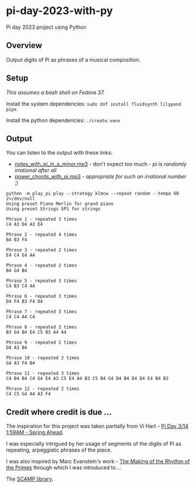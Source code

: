 # pi-day-2023-with-py
Pi day 2023 project using Python

## Overview
Output digits of Pi as phrases of a musical composition.

## Setup
_This assumes a bash shell on Fedora 37._

Install the system dependencies: ```sudo dnf install fluidsynth lilypond pipx```

Install the python dependencies: ```./create.venv```

## Output
You can listen to the output with these links:
* [notes_with_pi_in_a_minor.mp3](./clips/notes_with_pi_in%20a_minor.mp3) - don't expect too much - _pi is randomly irrational after all_
* [power_chords_with_pi.mp3](./clips/power_chords_with_pi.mp3) - _appropriate for such an irrational number_ ;)

```
python -m play_pi play --strategy klmcw --repeat random --tempo 60 2>/dev/null
Using preset Piano Merlin for grand piano
Using preset Strings SP1 for strings

Phrase 1 - repeated 3 times
C4 A3 D4 A3 E4

Phrase 2 - repeated 4 times
B4 B3 F4

Phrase 3 - repeated 2 times
E4 C4 E4 A4

Phrase 4 - repeated 2 times
B4 G4 B4

Phrase 5 - repeated 3 times
C4 B3 C4 A4

Phrase 6 - repeated 3 times
D4 F4 B3 F4 D4

Phrase 7 - repeated 3 times
C4 C4 A4 C4

Phrase 8 - repeated 3 times
B3 G4 B4 E4 C5 B3 A4 A4

Phrase 9 - repeated 2 times
D4 A3 B4

Phrase 10 - repeated 2 times
G4 A3 F4 B4

Phrase 11 - repeated 3 times
C4 B4 B4 C4 G4 E4 A3 C5 E4 A4 B3 C5 B4 G4 D4 B4 D4 D4 E4 B4 B3

Phrase 12 - repeated 2 times
C4 C5 G4 A4 A3 F4
```


## Credit where credit is due ...
The inspiration for this project was taken partially from Vi Hart - [Pi Day 3/14 1:59AM - Spring Ahead](https://www.youtube.com/watch?v=AHrth9lOfzo&ab_channel=Vihart).

I was especially intrigued by her usage of segments of the digits of PI as repeating, arpeggiatic phrases of the piece.

I was also inspired by Marc Evanstein's work - [The Making of the Rhythm of the Primes](https://youtu.be/GzrTmukxUxA) through which I was introduced to ...

The [SCAMP library](http://scamp.marcevanstein.com/).
